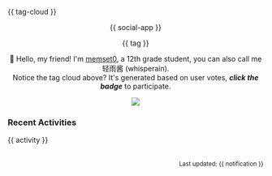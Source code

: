 {{ tag-cloud }}

<p align="center">
{{ social-app }}
</p>

<p align="center">
{{ tag }}
</p>

<p align="center">
👋 Hello, my friend! I'm <a href="https://memset0.cn/">memset0</a>, a 12th grade student, you can also call me 轻雨酱 (whisperain).<br>
Notice the tag cloud above? It's generated based on user votes, <strong><i>click the badge</i></strong> to participate.
</p>

<p align="center"><img src="{{ skill-icons }}"/></p>

### Recent Activities

<table width="800px">
{{ activity }}
<!-- {{ github-stat }} -->
</table>

<p align="right"><sub>Last updated: {{ notification }}</sub></p>
